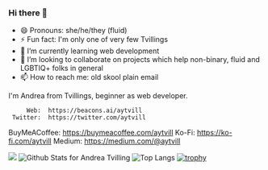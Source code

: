 ### Hi there 👋

- 😄 Pronouns: she/he/they (fluid)
- ⚡ Fun fact: I'm only one of very few Tvillings
- 🌱 I’m currently learning web development
- 👯 I’m looking to collaborate on projects which help non-binary, fluid and LGBTIQ+ folks in general
- 📫 How to reach me: old skool plain email

I'm Andrea from Tvillings, beginner as web developer.

<!--
**aytvill/aytvill** is a ✨ _special_ ✨ repository because its `README.md` (this file) appears on your GitHub profile.

Here are some ideas to get you started:

- 🔭 I’m currently working on ...
- 🤔 I’m looking for help with ...
- 💬 Ask me about ...
-->
         Web:  https://beacons.ai/aytvill
     Twitter:  https://twitter.com/aytvill
BuyMeACoffee:  https://buymeacoffee.com/aytvill
       Ko-Fi:  https://ko-fi.com/aytvill
      Medium:  https://medium.com/@aytvill
      

![](https://komarev.com/ghpvc/?username=aytvill&style=flat-square)
![Github Stats for Andrea Tvilling](https://github-readme-stats.vercel.app/api?username=aytvill&show_icons=true&hide_border=true&count_private=true)
![Top Langs](https://github-readme-stats.vercel.app/api/top-langs/?username=aytvill&layout=compact&hide_border=true)
[![trophy](https://github-profile-trophy.vercel.app/?username=aytvill&column=3&margin-w=20&margin-h=20&no-frame=true)](https://github.com/ryo-ma/github-profile-trophy)

